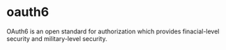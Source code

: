 oauth6
======

OAuth6 is an open standard for authorization which provides finacial-level security and military-level security. 